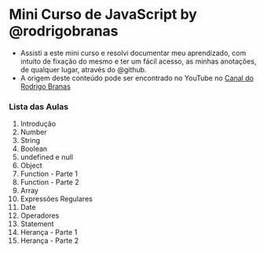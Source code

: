# Mini Curso de JavaScript by @rodrigobranas
- Assisti a este mini curso e resolvi documentar meu aprendizado, com intuito de fixação do mesmo e ter um fácil acesso, as minhas anotações, de qualquer lugar, através do @github.
- A origem deste conteúdo pode ser encontrado no YouTube no [Canal do Rodrigo Branas](#https://www.youtube.com/watch?v=093dIOCNeIc&list=PLQCmSnNFVYnT1-oeDOSBnt164802rkegc)

### Lista das Aulas

  1. Introdução
  2. Number
  3. String
  4. Boolean
  5. undefined e null
  6. Object
  7. Function - Parte 1
  8. Function - Parte 2
  9. Array
  10. Expressões Regulares
  11. Date
  12. Operadores
  13. Statement
  14. Herança - Parte 1
  15. Herança - Parte 2
